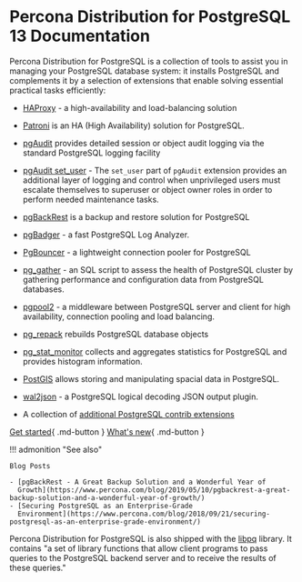# Percona Distribution for PostgreSQL 13 Documentation

Percona Distribution for PostgreSQL is a collection of tools to assist you in managing your PostgreSQL
database system: it installs PostgreSQL and complements it by a selection of
extensions that enable solving essential practical tasks efficiently:


* [HAProxy](http://www.haproxy.org/) - a high-availability and load-balancing solution 

* [Patroni](https://patroni.readthedocs.io/en/latest/) is an HA (High Availability) solution for PostgreSQL.

* [pgAudit](https://www.pgaudit.org/) provides detailed session or object
audit logging via the standard PostgreSQL logging facility

* [pgAudit set_user](https://github.com/pgaudit/set_user) - The `set_user` part of `pgAudit` extension provides an additional layer of logging and control when unprivileged users must escalate themselves to superuser or object owner roles in order to perform needed maintenance tasks.

* [pgBackRest](https://pgbackrest.org/) is a backup and restore solution for
PostgreSQL

* [pgBadger](https://github.com/darold/pgbadger) - a fast PostgreSQL Log Analyzer.

* [PgBouncer](https://www.pgbouncer.org/) - a lightweight connection pooler for PostgreSQL

* [pg_gather](https://github.com/jobinau/pg_gather) - an SQL script to assess the health of PostgreSQL cluster by gathering performance and configuration data from PostgreSQL databases.

* [pgpool2](https://www.pgpool.net/mediawiki/index.php/Main_Page) - a middleware between PostgreSQL server and client for high availability, connection pooling and load balancing.

* [pg_repack](https://github.com/reorg/pg_repack) rebuilds
PostgreSQL database objects

* [pg_stat_monitor](https://github.com/percona/pg_stat_monitor) collects and aggregates statistics for PostgreSQL and provides histogram information.

* [PostGIS](http://postgis.net/) allows storing and manipulating spacial data in PostgreSQL.

* [wal2json](https://github.com/eulerto/wal2json) - a PostgreSQL logical decoding JSON output plugin.

* A collection of [additional PostgreSQL contrib extensions](https://www.postgresql.org/docs/13/contrib.html)


[Get started](installing.md){ .md-button }
[What's new]({{release}}.md){ .md-button }



!!! admonition "See also"

    Blog Posts

    - [pgBackRest - A Great Backup Solution and a Wonderful Year of
      Growth](https://www.percona.com/blog/2019/05/10/pgbackrest-a-great-backup-solution-and-a-wonderful-year-of-growth/)
    - [Securing PostgreSQL as an Enterprise-Grade
      Environment](https://www.percona.com/blog/2018/09/21/securing-postgresql-as-an-enterprise-grade-environment/)

Percona Distribution for PostgreSQL is also shipped with the
[libpq](https://www.postgresql.org/docs/13/libpq.html) library. It
contains "a set of library functions that allow client programs to pass
queries to the PostgreSQL backend server and to receive the results of
these queries." 



